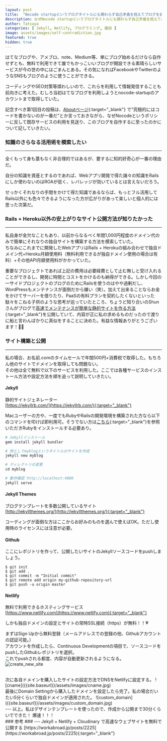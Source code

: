 ```yaml
---
layout: post
title:  "Nocode startupというブログタイトルにも関わらず自己矛盾を抱えてブログを自作した経緯"
description: なぜNocode startupというブログタイトルにも関わらず自己矛盾を抱えてあえてブログを自作したのか？その経緯についてまとめた。
author: Tatsuya
categories: [ Jekyll, Netlify, プログラミング, 雑談 ]
image: assets/images/self-contradiction.jpg
featured: true
hidden: true
---
```


はてなブログや、アメブロ、note、Medium等、単にブログ始めるだけなら自作せずとも、無料で利用できて誰でもかっこいいブログが開設できる素晴らしいサービスが今の世の中にはごまんとある。その気になればFacebookやTwitterのようなSNSもブログのように使うことができる。　　

コーディングやSEO対策等煩わしいので、これらを利用して情報発信することも前向きに考えた。むしろ当初はてなブログを利用しようとnocode-startupのアカウントまで取得していた。　　

記念すべき第1回目の投稿は、[Aboutページ](https://www.nocode-startup.com/about){:target="_blank"} で"究極的にはコードを書かないのが一番だ"とか言っておきながら、なぜNocodeというポリシーに反して既存サービスの利用を見送り、このブログを自作するに至ったのかについて記していきたい。　　

### 知識のさらなる活用術を模索したい ###
---
全くもって身も蓋もなく非合理的ではあるが、要するに知的好奇心が一番の理由だ。  

自分の知識を資産とするのであれば、Webアプリ開発で得た諸々の知識をRailsにしか使わないのはROAが低く、レバレッジが効いているとは言えないだろう。

せっかくそれなりの手間をかけて得た知識であるならば、もっとフル活用してRails以外にも色々できるようになった方が広がりがあって楽しいと個人的には思った次第だ。

### Rails + Heroku以外の安上がりなサイト公開方法が知りたかった ###
---
私自身が金欠なこともあり、以前からなるべく年間1,000円程度のドメイン代のみで簡単にそれなりの独自サイトを構築する方法を模索していた。  
ちなみにこれまでに開発したWebアプリはRails + Herokuの組み合わせで独自ドメイン代+Heroku月額使用料（無料利用できるが独自ドメイン使用の場合は有料）+その他API月額使用料がかかっていた。  

重要なプロジェクトであれば上記の費用は必要経費として止む無しと受け入れることができるし、開発に時間とコストをかけるのも納得ができる。しかし今回の一サイドプロジェクトのブログのためにRailsを使うのはやや過剰だし、WordPressもメンテナンスが面倒だから嫌い（笑）。加えて出来ることならお金をかけてサーバーを借りたり、PaaSの有料プランを契約したくないといった駄々をこねる子供のような思考が巡っていたところ、ちょうど知り合いのShunさんがブログで[高速でメンテナンスが簡単な静的サイトを作る方法](https://workabroad.jp/posts/2225){:target="_blank"}を公開していて、内容が正に私の求めるものだったので渡りに船と言わんばかりに真似をすることに決めた。有益な情報ありがとうございます！🙇‍♂️

### サイト構築と公開 ###
---
私の場合、お名前.comのタイムセールで年間500円+消費税で取得した。もちろん他のサイトでドメインを取得しても問題ない。  
その他は全て無料で以下のサービスを利用した。ここでは各種サービスのインストール方法や設定方法を順を追って説明していきたい。

#### Jekyll ####
静的サイトジェネレーター  
[https://jekyllrb.com/](https://jekyllrb.com/){:target="_blank"}

Macユーザーの方や、一度でもRubyやRailsの開発環境を構築された方なら以下のコマンドを叩けば即利用可。そうでない方は[こちら](https://www.sejuku.net/blog/3958#Ruby-3){:target="_blank"}を参照いただきRubyをインストールする必要あり。

```ruby
# Jekyllインストール
gem install jekyll bundler

# 例としてmyblogというタイトルのサイトを作成
jekyll new myblog

# ディレクトリの変更
cd myblog

# 動作確認 http://localhost:4000
jekyll serve

```  
#### Jekyll Themes ####
ブログテンプレートを多数公開しているサイト  
[http://jekyllthemes.org/](http://jekyllthemes.org/){:target="_blank"}  

コーディングが面倒な方はここからお好みのものを選んで使えばOK。ただし使用時のライセンスには注意が必要。  


#### Github ####
ここにレポジトリを作って、公開したいサイトのJekyllソースコードをpushしましょう。


```git
$ git init
$ git add .
$ git commit -m "Initial commit"
$ git remote add origin my-github-repository-url
$ git push -u origin master
```  

#### Netlify ####
無料で利用できるホスティングサービス  
[https://www.netlify.com](https://www.netlify.com){:target="_blank"}   

しかも独自ドメインの設定とサイトの常時SSL接続（https）が無料！！💗  

まずはSign Upから無料登録（メールアドレスでの登録の他、Githubアカウントの認証可能。）  
アカウントを作成したら、Continuous Developmentの項目で、ソースコードをpushしたGithubレポジトリを選択。  
これでpushされる都度、内容が自動更新されるようになる。
![create_new_site]({{site.baseurl}}/assets/images/create_new_site.jpg)  

<br />
次に各自ドメインを購入したサイトの設定方法でDNSをNetlifyに設定する。
![cname]({{site.baseurl}}/assets/images/cname.jpg)  

<br />
最後にDomain Settingから購入したドメインを設定したら完了。私の場合だいたい5分くらいで独自ドメインが適用された。
![custom_domain]({{site.baseurl}}/assets/images/custom_domain.jpg)

<br />
---
以上。私はデザインテンプレートを使ったので、作成から公開まで30分くらいでできた！  
爆速！！！
    
<br />     
### 参考 ###
---
Jekyll + Netlify + Cloudinary で高速なウェブサイトを無料で公開する  
[https://workabroad.jp/posts/2225](https://workabroad.jp/posts/2225){:target="_blank"}  